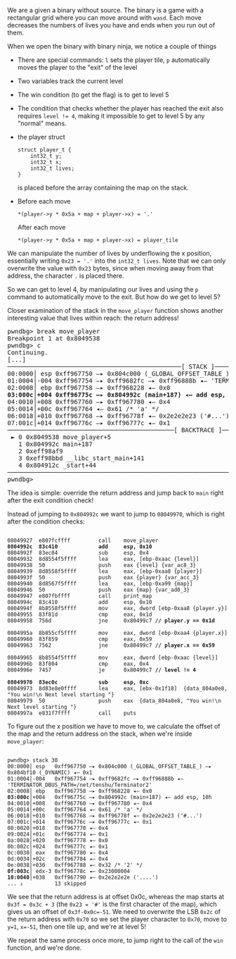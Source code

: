 We are a given a binary without source. The binary is a game with a rectangular grid where you can move around with `wasd`. Each move decreases the numbers of lives you have and ends when you run out of them.

When we open the binary with binary ninja, we notice a couple of things
* There are special commands: `l` sets the player tile, `p` automatically moves the player to the "exit" of the level
* Two variables track the current level
* The win condition (to get the flag) is to get to level 5
* The condition that checks whether the player has reached the exit also requires `level != 4`, making it impossible to get to level 5 by any "normal" means.
*  the player struct
    ```
    struct player_t {
        int32_t y;
        int32_t x;
        int32_t lives;
    }
    ```
    is placed before the array containing the map on the stack.

* Before each move
    ```
    *(player->y * 0x5a + map + player->x) = '.'
    ```
    After each move
    ```
    *(player->y * 0x5a + map + player->x) = player_tile
    ```

We can manipulate the number of lives by underflowing the x position, essentially writing `0x23 = '.'` into the `int32_t lives`. Note that we can only overwrite the value with `0x23` bytes, since when moving away from that address, the character `.` is placed there.

So we can get to level 4, by manipulating our lives and using the `p` command to automatically move to the exit. But how do we get to level 5?

Closer examination of the stack in the `move_player` function shows another interesting value that lives within reach: the return address!
<pre>
pwndbg> break move_player
Breakpoint 1 at 0x8049538
pwndbg> c
Continuing.
[...]
───────────────────────────────────────────────[ STACK ]────────────────────────────────────────────────
00:0000│ esp 0xff967750 —▸ 0x804c000 (_GLOBAL_OFFSET_TABLE_) —▸ 0x804bf10 (_DYNAMIC) ◂— 0x1
01:0004│-004 0xff967754 —▸ 0xff9682fc —▸ 0xff96888b ◂— 'TERMINATOR_DBUS_PATH=/net/tenshu/Terminator2'
02:0008│ ebp 0xff967758 —▸ 0xff968228 ◂— 0x0
<b>03:000c│+004 0xff96775c —▸ 0x804992c (main+187) ◂— add esp, 10h</b>
04:0010│+008 0xff967760 —▸ 0xff967780 ◂— 0x4
05:0014│+00c 0xff967764 ◂— 0x61 /* 'a' */
06:0018│+010 0xff967768 —▸ 0xff96778f ◂— 0x2e2e2e23 ('#...')
07:001c│+014 0xff96776c —▸ 0xff96777c ◂— 0x1
─────────────────────────────────────────────[ BACKTRACE ]──────────────────────────────────────────────
 ► 0 0x8049538 move_player+5
   1 0x804992c main+187
   2 0xeff98af9
   3 0xeff98bbd __libc_start_main+141
   4 0x804912c _start+44
────────────────────────────────────────────────────────────────────────────────────────────────────────
pwndbg>
</pre>

The idea is simple: override the return address and jump back to `main` right after the exit condition check!

Instead of jumping to `0x804992c` we want to jump to `08049970`, which is right after the condition checks:
<pre><code>
08049927  e807fcffff         call    move_player
<b>0804992c  83c410             add     esp, 0x10</b>
0804992f  83ec04             sub     esp, 0x4
08049932  8d8554f5ffff       lea     eax, [ebp-0xaac {level}]
08049938  50                 push    eax {level} {var_ac8_3}
08049939  8d8558f5ffff       lea     eax, [ebp-0xaa8 {player}]
0804993f  50                 push    eax {player} {var_acc_3}
08049940  8d8567f5ffff       lea     eax, [ebp-0xa99 {map}]
08049946  50                 push    eax {map} {var_ad0_3}
08049947  e807fbffff         call    print_map
0804994c  83c410             add     esp, 0x10
0804994f  8b8558f5ffff       mov     eax, dword [ebp-0xaa8 {player.y}]
08049955  83f81d             cmp     eax, 0x1d
08049958  756d               jne     0x80499c7 <b>// player.y == 0x1d</b>

0804995a  8b855cf5ffff       mov     eax, dword [ebp-0xaa4 {player.x}]
08049960  83f859             cmp     eax, 0x59
08049963  7562               jne     0x80499c7 <b>// player.x == 0x59</b>

08049965  8b8554f5ffff       mov     eax, dword [ebp-0xaac {level}]
0804996b  83f804             cmp     eax, 0x4
0804996e  7457               je      0x80499c7 <b>// level != 4</b>

<b>08049970  83ec0c             sub     esp, 0xc</b>
08049973  8d83e8e0ffff       lea     eax, [ebx-0x1f18]  {data_804a0e8, "You win!\n Next level starting "}
08049979  50                 push    eax  {data_804a0e8, "You win!\n Next level starting "}
0804997a  e831f7ffff         call    puts
</code></pre>

To figure out the x position we have to move to, we calculate the offset of the map and the return address on the stack, when we're inside `move_player`:
<pre><code>
pwndbg> stack 30
00:0000│ esp   0xff967750 —▸ 0x804c000 (_GLOBAL_OFFSET_TABLE_) —▸ 0x804bf10 (_DYNAMIC) ◂— 0x1
01:0004│-004   0xff967754 —▸ 0xff9682fc —▸ 0xff96888b ◂— 'TERMINATOR_DBUS_PATH=/net/tenshu/Terminator2'
02:0008│ ebp   0xff967758 —▸ 0xff968228 ◂— 0x0
<b>03:000c</b>│+004   0xff96775c —▸ 0x804992c (main+187) ◂— add esp, 10h
04:0010│+008   0xff967760 —▸ 0xff967780 ◂— 0x4
05:0014│+00c   0xff967764 ◂— 0x61 /* 'a' */
06:0018│+010   0xff967768 —▸ 0xff96778f ◂— 0x2e2e2e23 ('#...')
07:001c│+014   0xff96776c —▸ 0xff96777c ◂— 0x1
08:0020│+018   0xff967770 ◂— 0x4
09:0024│+01c   0xff967774 ◂— 0x1
0a:0028│+020   0xff967778 ◂— 0x0
0b:002c│+024   0xff96777c ◂— 0x1
0c:0030│ eax   0xff967780 ◂— 0x4
0d:0034│+02c   0xff967784 ◂— 0x4
0e:0038│+030   0xff967788 ◂— 0x32 /* '2' */
<b>0f:003c</b>│ edx-3 0xff96778c ◂— 0x23000004
<b>10:0040</b>│+038   0xff967790 ◂— 0x2e2e2e2e ('....')
... ↓          13 skipped
</code></pre>

We see that the return address is at offset 0x0c, whereas the map starts at `0x3f = 0x3c + 3` (the `0x23 = '#'` is the first character of the map), which gives us an offset of `0x3f-0x0c=-51`. We need to overwrite the LSB `0x2c` of the return address with `0x70` so we set the player character to `0x70`, move to `y=1`, `x=-51`, then one tile up, and we're at level 5!

We repeat the same process once more, to jump right to the call of the `win` function, and we're done.
